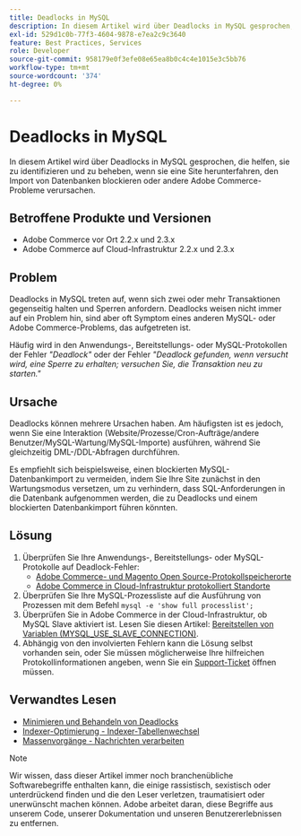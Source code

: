 ```yaml
---
title: Deadlocks in MySQL
description: In diesem Artikel wird über Deadlocks in MySQL gesprochen, die helfen, sie zu identifizieren und zu beheben, wenn sie eine Site herunterfahren, den Import von Datenbanken blockieren oder andere Adobe Commerce-Probleme verursachen.
exl-id: 529d1c0b-77f3-4604-9878-e7ea2c9c3640
feature: Best Practices, Services
role: Developer
source-git-commit: 958179e0f3efe08e65ea8b0c4c4e1015e3c5bb76
workflow-type: tm+mt
source-wordcount: '374'
ht-degree: 0%

---
```


# Deadlocks in MySQL

In diesem Artikel wird über Deadlocks in MySQL gesprochen, die helfen, sie zu identifizieren und zu beheben, wenn sie eine Site herunterfahren, den Import von Datenbanken blockieren oder andere Adobe Commerce-Probleme verursachen.

## Betroffene Produkte und Versionen

* Adobe Commerce vor Ort 2.2.x und 2.3.x
* Adobe Commerce auf Cloud-Infrastruktur 2.2.x und 2.3.x

## Problem

Deadlocks in MySQL treten auf, wenn sich zwei oder mehr Transaktionen gegenseitig halten und Sperren anfordern. Deadlocks weisen nicht immer auf ein Problem hin, sind aber oft Symptom eines anderen MySQL- oder Adobe Commerce-Problems, das aufgetreten ist.

Häufig wird in den Anwendungs-, Bereitstellungs- oder MySQL-Protokollen der Fehler *&quot;Deadlock&quot;* oder der Fehler *&quot;Deadlock gefunden, wenn versucht wird, eine Sperre zu erhalten; versuchen Sie, die Transaktion neu zu starten.&quot;*

## Ursache

Deadlocks können mehrere Ursachen haben. Am häufigsten ist es jedoch, wenn Sie eine Interaktion (Website/Prozesse/Cron-Aufträge/andere Benutzer/MySQL-Wartung/MySQL-Importe) ausführen, während Sie gleichzeitig DML-/DDL-Abfragen durchführen.

Es empfiehlt sich beispielsweise, einen blockierten MySQL-Datenbankimport zu vermeiden, indem Sie Ihre Site zunächst in den Wartungsmodus versetzen, um zu verhindern, dass SQL-Anforderungen in die Datenbank aufgenommen werden, die zu Deadlocks und einem blockierten Datenbankimport führen könnten.

## Lösung

1. Überprüfen Sie Ihre Anwendungs-, Bereitstellungs- oder MySQL-Protokolle auf Deadlock-Fehler:
   * [Adobe Commerce- und Magento Open Source-Protokollspeicherorte](https://experienceleague.adobe.com/docs/commerce-operations/configuration-guide/cli/enable-logging.html)
   * [Adobe Commerce in Cloud-Infrastruktur protokolliert Standorte](https://experienceleague.adobe.com/docs/commerce-cloud-service/user-guide/develop/test/log-locations.html)
1. Überprüfen Sie Ihre MySQL-Prozessliste auf die Ausführung von Prozessen mit dem Befehl `mysql -e 'show full processlist';`
1. Überprüfen Sie in Adobe Commerce in der Cloud-Infrastruktur, ob MySQL Slave aktiviert ist. Lesen Sie diesen Artikel: [Bereitstellen von Variablen (MYSQL\_USE\_SLAVE\_CONNECTION)](https://experienceleague.adobe.com/docs/commerce-cloud-service/user-guide/configure/env/stage/variables-deploy.html#mysql_use_slave_connection).
1. Abhängig von den involvierten Fehlern kann die Lösung selbst vorhanden sein, oder Sie müssen möglicherweise Ihre hilfreichen Protokollinformationen angeben, wenn Sie ein [Support-Ticket](/help/help-center-guide/help-center/magento-help-center-user-guide.md#submit-ticket) öffnen müssen.

## Verwandtes Lesen

* [Minimieren und Behandeln von Deadlocks](https://dev.mysql.com/doc/refman/5.7/en/innodb-deadlocks-handling.html)
* [Indexer-Optimierung - Indexer-Tabellenwechsel](https://developer.adobe.com/commerce/php/development/components/indexing/optimization/)
* [Massenvorgänge - Nachrichten verarbeiten](https://developer.adobe.com/commerce/php/development/components/message-queues/bulk-operations/)

>[!NOTE]
>
>Wir wissen, dass dieser Artikel immer noch branchenübliche Softwarebegriffe enthalten kann, die einige rassistisch, sexistisch oder unterdrückend finden und die den Leser verletzen, traumatisiert oder unerwünscht machen können. Adobe arbeitet daran, diese Begriffe aus unserem Code, unserer Dokumentation und unseren Benutzererlebnissen zu entfernen.

